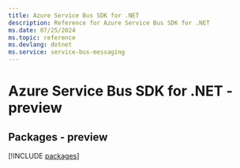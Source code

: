 ```yaml
---
title: Azure Service Bus SDK for .NET
description: Reference for Azure Service Bus SDK for .NET
ms.date: 07/25/2024
ms.topic: reference
ms.devlang: dotnet
ms.service: service-bus-messaging
---
```

# Azure Service Bus SDK for .NET - preview
## Packages - preview
[!INCLUDE [packages](service-bus-index.md)]